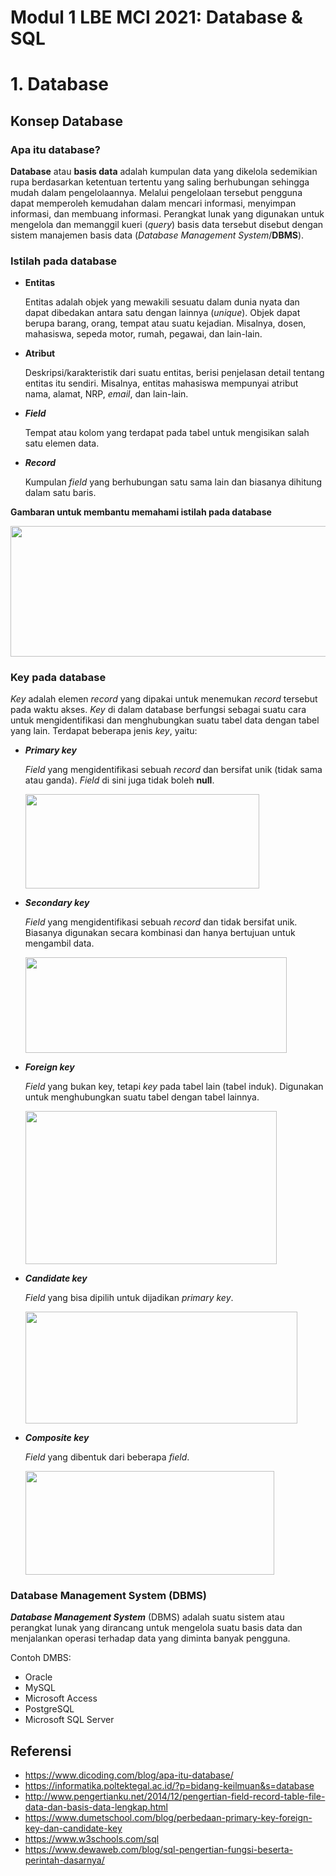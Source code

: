 # Modul 1 LBE MCI 2021: Database & SQL

# 1. Database

## Konsep Database

### Apa itu database?

<b>Database</b> atau <b>basis data</b> adalah kumpulan data yang dikelola sedemikian rupa berdasarkan ketentuan tertentu yang saling berhubungan sehingga mudah dalam pengelolaannya. Melalui pengelolaan tersebut pengguna dapat memperoleh kemudahan dalam mencari informasi, menyimpan informasi, dan membuang informasi. Perangkat lunak yang digunakan untuk mengelola dan memanggil kueri (<i>query</i>) basis data tersebut disebut dengan sistem manajemen basis data (<i>Database Management System</i>/<b>DBMS</b>).

### Istilah pada database

- <b>Entitas</b>
  
  Entitas adalah objek yang mewakili sesuatu dalam dunia nyata dan dapat dibedakan antara satu dengan lainnya (<i>unique</i>). Objek dapat berupa barang, orang, tempat atau suatu kejadian. Misalnya, dosen, mahasiswa, sepeda motor, rumah, pegawai, dan lain-lain.
  
- <b>Atribut</b>

  Deskripsi/karakteristik dari suatu entitas, berisi penjelasan detail tentang entitas itu sendiri. Misalnya, entitas mahasiswa mempunyai atribut nama, alamat, NRP, <i>email</i>, dan lain-lain.
  
- <i><b>Field</b></i>

  Tempat atau kolom yang terdapat pada tabel untuk mengisikan salah satu elemen data.
  
- <i><b>Record</b></i>
  
  Kumpulan <i>field</i> yang berhubungan satu sama lain dan biasanya dihitung dalam satu baris.

<b>Gambaran untuk membantu memahami istilah pada database</b>

<img src="https://user-images.githubusercontent.com/37539546/131708987-10383a7c-aa2e-47a1-9685-5b6f90ef8650.jpg" width="598.29" height="208.29">

### Key pada database

<i>Key</i> adalah elemen <i>record</i> yang dipakai untuk menemukan <i>record</i> tersebut pada waktu akses. <i>Key</i> di dalam database berfungsi sebagai suatu cara untuk mengidentifikasi dan menghubungkan suatu tabel data dengan tabel yang lain. Terdapat beberapa jenis <i>key</i>, yaitu:

- <i><b>Primary key</b></i>

  <i>Field</i> yang mengidentifikasi sebuah <i>record</i> dan bersifat unik (tidak sama atau ganda). <i>Field</i> di sini juga tidak boleh <b>null</b>.

  <img src="https://user-images.githubusercontent.com/37539546/131865844-a7843364-56f5-4f5c-bb4e-616aa092741b.jpg" width="374" height="151.25">
  
- <i><b>Secondary key</b></i>

  <i>Field</i> yang mengidentifikasi sebuah <i>record</i> dan tidak bersifat unik. Biasanya digunakan secara kombinasi dan hanya bertujuan untuk mengambil data.
  
  <img src="https://user-images.githubusercontent.com/37539546/131866668-38b49bbf-ed29-4491-90c5-87b7410352d6.jpg" width="418.5" height="153">
  
- <i><b>Foreign key</b></i>

  <i>Field</i> yang bukan key, tetapi <i>key</i> pada tabel lain (tabel induk). Digunakan untuk menghubungkan suatu tabel dengan tabel lainnya.

  <img src="https://user-images.githubusercontent.com/37539546/131866956-b53732e4-02c4-4b58-b795-e43670c8d412.jpg" width="402.25" height="245">
  
- <i><b>Candidate key</b></i>

  <i>Field</i> yang bisa dipilih untuk dijadikan <i>primary key</i>.
  
  <img src="https://user-images.githubusercontent.com/37539546/131868034-2d5f35c0-d964-481b-ae0a-e124f5108d1f.jpg" width="434.75" height="178.75">
  
- <i><b>Composite key</b></i>

  <i>Field</i> yang dibentuk dari beberapa <i>field</i>.

  <img src="https://user-images.githubusercontent.com/37539546/131868087-e603d5a7-ec56-40a1-b47d-271b7694bfed.jpg" width="398" height="166">

### Database Management System (DBMS)

<b><i>Database Management System</i></b> (DBMS) adalah suatu sistem atau perangkat lunak yang dirancang untuk mengelola suatu basis data dan menjalankan operasi terhadap data yang diminta banyak pengguna.

Contoh DMBS:
- Oracle
- MySQL
- Microsoft Access
- PostgreSQL
- Microsoft SQL Server

## Referensi

- https://www.dicoding.com/blog/apa-itu-database/
- https://informatika.poltektegal.ac.id/?p=bidang-keilmuan&s=database
- http://www.pengertianku.net/2014/12/pengertian-field-record-table-file-data-dan-basis-data-lengkap.html
- https://www.dumetschool.com/blog/perbedaan-primary-key-foreign-key-dan-candidate-key
- https://www.w3schools.com/sql
- https://www.dewaweb.com/blog/sql-pengertian-fungsi-beserta-perintah-dasarnya/

